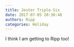 ```yaml
---
title: Jester Triple-Six
date: 2017-07-05 20:30:48
authors: Ripp
categories: Holiday
---
```


 I think I am getting to Ripp too!